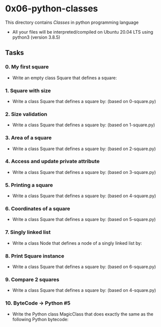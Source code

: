 # 0x06-python-classes
This directory contains *Classes* in  python programming language
- All your files will be interpreted/compiled on Ubuntu 20.04 LTS using python3 (version 3.8.5)

## Tasks
### 0. My first square
- Write an empty class Square that defines a square:

### 1. Square with size
- Write a class Square that defines a square by: (based on 0-square.py)

### 2. Size validation
- Write a class Square that defines a square by: (based on 1-square.py)

### 3. Area of a square
- Write a class Square that defines a square by: (based on 2-square.py)

### 4. Access and update private attribute
- Write a class Square that defines a square by: (based on 3-square.py)

### 5. Printing a square
- Write a class Square that defines a square by: (based on 4-square.py)

### 6. Coordinates of a square
- Write a class Square that defines a square by: (based on 5-square.py)

### 7. Singly linked list
- Write a class Node that defines a node of a singly linked list by:

### 8. Print Square instance
- Write a class Square that defines a square by: (based on 6-square.py)

### 9. Compare 2 squares
- Write a class Square that defines a square by: (based on 4-square.py)

### 10. ByteCode -> Python #5
- Write the Python class MagicClass that does exactly the same as the following Python bytecode:

